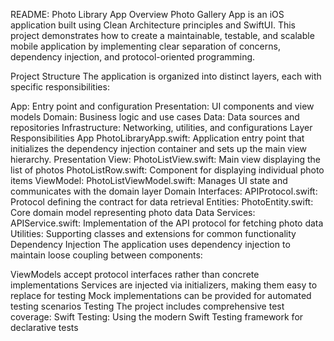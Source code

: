 README: Photo Library App
Overview
Photo Gallery App is an iOS application built using Clean Architecture principles and SwiftUI. This project demonstrates how to create a maintainable, testable, and scalable mobile application by implementing clear separation of concerns, dependency injection, and protocol-oriented programming.

Project Structure
The application is organized into distinct layers, each with specific responsibilities:

App: Entry point and configuration
Presentation: UI components and view models
Domain: Business logic and use cases
Data: Data sources and repositories
Infrastructure: Networking, utilities, and configurations
Layer Responsibilities
App
PhotoLibraryApp.swift: Application entry point that initializes the dependency injection container and sets up the main view hierarchy.
Presentation
View:
PhotoListView.swift: Main view displaying the list of photos
PhotoListRow.swift: Component for displaying individual photo items
ViewModel:
PhotoListViewModel.swift: Manages UI state and communicates with the domain layer
Domain
Interfaces:
APIProtocol.swift: Protocol defining the contract for data retrieval
Entities:
PhotoEntity.swift: Core domain model representing photo data
Data
Services:
APIService.swift: Implementation of the API protocol for fetching photo data
Utilities:
Supporting classes and extensions for common functionality
Dependency Injection
The application uses dependency injection to maintain loose coupling between components:

ViewModels accept protocol interfaces rather than concrete implementations
Services are injected via initializers, making them easy to replace for testing
Mock implementations can be provided for automated testing scenarios
Testing
The project includes comprehensive test coverage:
Swift Testing: Using the modern Swift Testing framework for declarative tests
